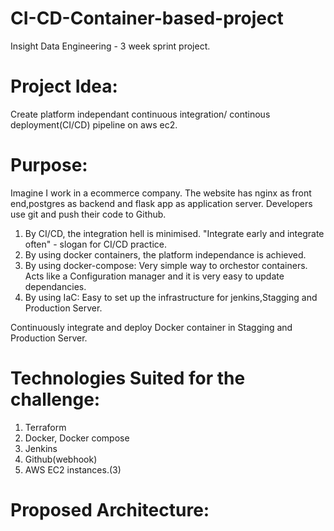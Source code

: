 # CI-CD-Container-based-project
Insight Data Engineering - 3 week sprint project.

# Project Idea:

Create platform independant continuous integration/ continous deployment(CI/CD) pipeline on aws ec2.

# Purpose:

Imagine I work in a ecommerce company. The website has nginx as front end,postgres as backend and flask app as application server. Developers use git and push their code to Github. 
1. By CI/CD, the integration hell is minimised.
    "Integrate early and integrate often" - slogan for CI/CD practice.
2. By using docker containers, the platform independance is achieved.
3. By using docker-compose:
    Very simple way to orchestor containers.
    Acts like a Configuration manager and it is very easy to update dependancies.
4. By using IaC:
    Easy to set up the infrastructure for jenkins,Stagging and Production Server.


Continuously integrate and deploy Docker container in Stagging and Production Server.

# Technologies Suited for the challenge:

   1. Terraform
   2. Docker, Docker compose
   3. Jenkins
   4. Github(webhook)
   5. AWS EC2 instances.(3)


# Proposed Architecture:


